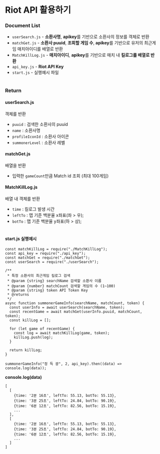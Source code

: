 # Riot API 활용하기

### Document List

- `userSearch.js` - **소환사명**, **apikey**를 기반으로 소환사의 정보를 객체로 반환
- `matchGet.js` - **소환사 puuid**, **조회할 게임 수**, **apikey**를 기반으로 유저의 최근게임 매치아이디를 배열로 반환
- `MatchKillLog.js` - **매치아이디**, **apikey**를 기반으로 매치 내 **킬로그를 배열로 반환**
- `api_key.js` - **Riot API Key**
- `start.js` - 실행예시 파일
  <br><br>

### Return

#### userSearch.js

객체를 반환

- `puuid` : 검색한 소환사의 puuid
- `name` : 소환사명
- `profileIconId` : 소환사 아이콘
- `summonerLevel` : 소환사 레벨
  <br>

#### matchGet.js

배열을 반환

- 입력한 `gameCount`만큼 Match id 조회 (최대 100게임)
  <br>

#### MatchKillLog.js

배열 내 객체를 반환

- `time` : 킬로그 발생 시간
- `leftTo` : 맵 기준 백분율 x좌표(좌 > 우);
- `botTo` : 맵 기준 백분율 y좌표(하 > 상);
  <br><br>

#### start.js 실행예시

```
const matchKillLog = require("./MatchKillLog");
const api_key = require("./api_key");
const matchGet = require("./matchGet");
const userSearch = require("./userSearch");

/**
 * 특정 소환사의 최근게임 킬로그 검색
 * @param {string} searchName 검색할 소환사 이름
 * @param {number} matchCount 검색할 게임의 수 (1~100)
 * @param {string} token API Token Key
 * @returns
 */
async function summonerGameInfo(searchName, matchCount, token) {
  const userInfo = await userSearch(searchName, token);
  const recentGame = await matchGet(userInfo.puuid, matchCount, token);
  const killLog = [];

  for (let game of recentGame) {
    const log = await matchKillLog(game, token);
    killLog.push(log);
  }

  return killLog;
}

summonerGameInfo("정 득 광", 2, api_key).then((data) => console.log(data));
```

**console.log(data)**

```
[
  [
    {time: '2분 16초', leftTo: 55.13, botTo: 55.13},
    {time: '3분 25초', leftTo: 24.84, botTo: 90.19},
    {time: '6분 12초', leftTo: 82.56, botTo: 15.19},
    ...
  ],
  [
    {time: '2분 16초', leftTo: 55.13, botTo: 55.13},
    {time: '3분 25초', leftTo: 24.84, botTo: 90.19},
    {time: '6분 12초', leftTo: 82.56, botTo: 15.19},
    ...
  ]
]
```
